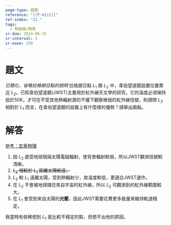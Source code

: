 ```yaml
---
page-type: 錯題
reference: "[[P-H111]]"
ref-index: "21."
tags:
  - 物複題/簡答
sr-due: 2024-06-25
sr-interval: 3
sr-ease: 250
---
```

# 題文
*已簡化，省略拉格朗日點的說明*
拉格朗日點 $L_{1}$ 跟 $L_{2}$ 中，韋伯望遠鏡設置位置靠近 $L_{2}$。已知韋伯望遠鏡(JWST)主要用於紅外線天文學的研究，它的溫度必須保持低於50K，才可在不受其他熱輻射源的干擾下觀察微弱的紅外線信號，則請問 $L_{2}$ 相對於 $L_{1}$ 而言，在韋伯望遠鏡的設置上有什麼樣的優勢？請舉出兩點。
# 解答
[參考：宏泰物理](https://youtu.be/MAhKqA6CGc4?si=aNKknu61Zn7g-Y4Y)
1. 因 $L_{2}$ 處受地球阻隔太陽電磁輻射，使背景輻射較弱，所以JWST觀測信號較清晰。
2. ~~$L_{2}$ 相較於 $L_{1}$ 距離太陽較遠，~~
2. $L_{2}$ 較 $L_{1}$ 遠離太陽，受到熱輻射少，故溫度較低，更適合JWST運作。
3. 在 $L_{2}$ 不會被地球擋住來自宇宙的紅外線，所以 $L_{2}$ 可觀測到的紅外線範圍較大。
4. 在 $L_{1}$ 會受到來自太陽的**光壓**，因此JWST需要花費更多能量來維持軌道穩定。

我當時有依稀想到 $L_{1}$ 是比較不穩定的點，但想不出他的原因。